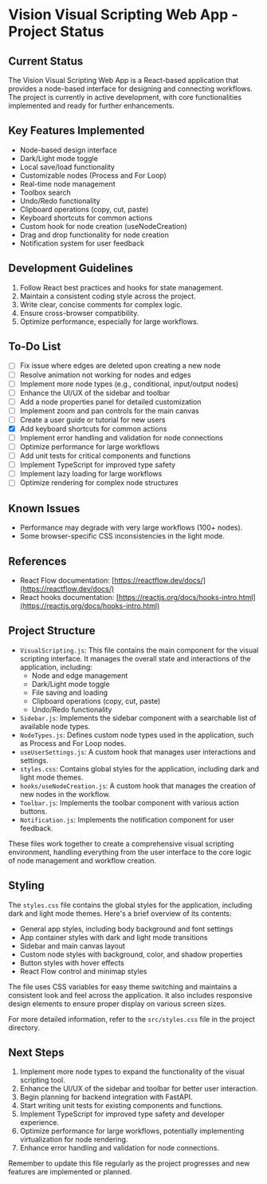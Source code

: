 # Vision Visual Scripting Web App - Project Status

## Current Status
The Vision Visual Scripting Web App is a React-based application that provides a node-based interface for designing and connecting workflows. The project is currently in active development, with core functionalities implemented and ready for further enhancements.

## Key Features Implemented
- Node-based design interface
- Dark/Light mode toggle
- Local save/load functionality
- Customizable nodes (Process and For Loop)
- Real-time node management
- Toolbox search
- Undo/Redo functionality
- Clipboard operations (copy, cut, paste)
- Keyboard shortcuts for common actions
- Custom hook for node creation (useNodeCreation)
- Drag and drop functionality for node creation
- Notification system for user feedback

## Development Guidelines
1. Follow React best practices and hooks for state management.
2. Maintain a consistent coding style across the project.
3. Write clear, concise comments for complex logic.
4. Ensure cross-browser compatibility.
5. Optimize performance, especially for large workflows.

## To-Do List
- [ ] Fix issue where edges are deleted upon creating a new node
- [ ] Resolve animation not working for nodes and edges
- [ ] Implement more node types (e.g., conditional, input/output nodes)
- [ ] Enhance the UI/UX of the sidebar and toolbar
- [ ] Add a node properties panel for detailed customization
- [ ] Implement zoom and pan controls for the main canvas
- [ ] Create a user guide or tutorial for new users
- [x] Add keyboard shortcuts for common actions
- [ ] Implement error handling and validation for node connections
- [ ] Optimize performance for large workflows
- [ ] Add unit tests for critical components and functions
- [ ] Implement TypeScript for improved type safety
- [ ] Implement lazy loading for large workflows
- [ ] Optimize rendering for complex node structures

## Known Issues
- Performance may degrade with very large workflows (100+ nodes).
- Some browser-specific CSS inconsistencies in the light mode.

## References
- React Flow documentation: [https://reactflow.dev/docs/](https://reactflow.dev/docs/)
- React hooks documentation: [https://reactjs.org/docs/hooks-intro.html](https://reactjs.org/docs/hooks-intro.html)

## Project Structure
- `VisualScripting.js`: This file contains the main component for the visual scripting interface. It manages the overall state and interactions of the application, including:
  - Node and edge management
  - Dark/Light mode toggle
  - File saving and loading
  - Clipboard operations (copy, cut, paste)
  - Undo/Redo functionality
- `Sidebar.js`: Implements the sidebar component with a searchable list of available node types.
- `NodeTypes.js`: Defines custom node types used in the application, such as Process and For Loop nodes.
- `useUserSettings.js`: A custom hook that manages user interactions and settings.
- `styles.css`: Contains global styles for the application, including dark and light mode themes.
- `hooks/useNodeCreation.js`: A custom hook that manages the creation of new nodes in the workflow.
- `Toolbar.js`: Implements the toolbar component with various action buttons.
- `Notification.js`: Implements the notification component for user feedback.

These files work together to create a comprehensive visual scripting environment, handling everything from the user interface to the core logic of node management and workflow creation.

## Styling

The `styles.css` file contains the global styles for the application, including dark and light mode themes. Here's a brief overview of its contents:

- General app styles, including body background and font settings
- App container styles with dark and light mode transitions
- Sidebar and main canvas layout
- Custom node styles with background, color, and shadow properties
- Button styles with hover effects
- React Flow control and minimap styles

The file uses CSS variables for easy theme switching and maintains a consistent look and feel across the application. It also includes responsive design elements to ensure proper display on various screen sizes.

For more detailed information, refer to the `src/styles.css` file in the project directory.

## Next Steps
1. Implement more node types to expand the functionality of the visual scripting tool.
2. Enhance the UI/UX of the sidebar and toolbar for better user interaction.
3. Begin planning for backend integration with FastAPI.
4. Start writing unit tests for existing components and functions.
5. Implement TypeScript for improved type safety and developer experience.
6. Optimize performance for large workflows, potentially implementing virtualization for node rendering.
7. Enhance error handling and validation for node connections.

Remember to update this file regularly as the project progresses and new features are implemented or planned.